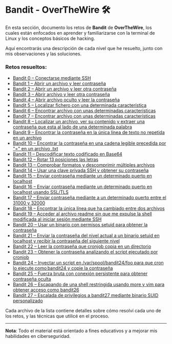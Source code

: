 # Bandit - OverTheWire 🛠️

En esta sección, documento los retos de **Bandit** de **OverTheWire**, los cuales están enfocados en aprender y familiarizarse con la terminal de Linux y los conceptos básicos de hacking.

Aquí encontrarás una descripción de cada nivel que he resuelto, junto con mis observaciones y las soluciones.

### Retos resueltos:

- [Bandit 0 – Conectarse mediante SSH](./Bandit00.md)
- [Bandit 1 – Abrir un archivo y leer contraseña](./Bandit01.md)
- [Bandit 2 – Abrir un archivo y leer otra contraseña](./Bandit02.md)
- [Bandit 3 – Abrir archivo y leer otra contraseña](./Bandit03.md)
- [Bandit 4 – Abrir archivo oculto y leer la contraseña](./Bandit04.md)
- [Bandit 5 – Localizar fichero con una determinada característica](./Bandit05.md)
- [Bandit 6 – Encontrar archivo con unas determinadas características](./Bandit06.md)
- [Bandit 7 – Encontrar archivo con unas determinadas características](./Bandit07.md)
- [Bandit 8 – Localizar un archivo, ver su contenido y extraer una contraseña que esta al lado de una determinada palabra](./Bandit08.md)
- [Bandit 9 – Encontrar la contraseña en la única línea de texto no repetida en un archivo](./Bandit09.md)
- [Bandit 10 – Encontrar la contraseña en una cadena legible precedida por "=" en un archivo .txt](./Bandit10.md)
- [Bandit 11 – Descodificar texto codificado en Base64](./Bandit11.md)
- [Bandit 12 – Rotar 13 posiciones las letras](./Bandit12.md)
- [Bandit 13 – Comprobar formatos y descomprimir múltiples archivos](./Bandit13.md)
- [Bandit 14 – Usar una clave privada SSH y obtener su contraseña](./Bandit14.md)
- [Bandit 15 – Enviar contraseña mediante un determinado puerto en localhost](./Bandit15.md)
- [Bandit 16 – Enviar contraseña mediante un determinado puerto en localhost usando SSL/TLS](./Bandit16.md)
- [Bandit 17 – Enviar contraseña mediante a un determinado puerto entre el 31000 y 32000](./Bandit17.md)
- [Bandit 18 – Encontrar la única línea que ha cambiado entre dos archivos](./Bandit18.md)
- [Bandit 19 – Acceder al archivo readme sin que me expulse la shell modificada al iniciar sesión mediante SSH](./Bandit19.md)
- [Bandit 20 – Usar un binario con permisos setuid para obtener la contraseña](./Bandit20.md)
- [Bandit 21 – Enviar la contraseña del nivel actual a un binario setuid en localhost y recibir la contraseña del siguiente nivel](./Bandit21.md)
- [Bandit 22 – Leer la contraseña que cronjob copia en un directorio](./Bandit22.md)
- [Bandit 23 – Obtener la contraseña analizando el script ejecutado por cronjob](./Bandit23.md)
- [Bandit 24 – Inyectar un script en /var/spool/bandit24/foo para que cron lo ejecute como bandit24 y copie la contraseña](./Bandit24.md)
- [Bandit 25 – Fuerza bruta con conexión persistente para obtener contraseña oculta](./Bandit25.md)
- [Bandit 26 – Escapando de una shell restringida usando more y vim para obtener acceso como bandit26](./Bandit26.md)
- [Bandit 27 – Escalada de privilegios a bandit27 mediante binario SUID personalizado](./Bandit27.md)

Cada archivo de la lista contiene detalles sobre cómo resolví cada uno de los retos, y las técnicas que utilicé en el proceso.

---

**Nota**: Todo el material está orientado a fines educativos y a mejorar mis habilidades en ciberseguridad.